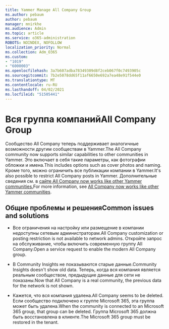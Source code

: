 ```yaml
---
title: Yammer Manage All Company Group
ms.author: pebaum
author: pebaum
manager: mnirkhe
ms.audience: Admin
ms.topic: article
ms.service: o365-administration
ROBOTS: NOINDEX, NOFOLLOW
localization_priority: Normal
ms.collection: Adm_O365
ms.custom:
- "1019"
- "6000003"
ms.openlocfilehash: 3a7b607adba78349309d8f2ceb067f0c7493905c
ms.sourcegitcommit: 7b2e5078dd65f11af6650e692a7ea48e91f544e0
ms.translationtype: MT
ms.contentlocale: ru-RU
ms.lasthandoff: 04/02/2021
ms.locfileid: "51505441"
---
```

# <a name="all-company-group"></a><span data-ttu-id="7cc66-102">Вся группа компаний</span><span class="sxs-lookup"><span data-stu-id="7cc66-102">All Company Group</span></span>

<span data-ttu-id="7cc66-103">Сообщество All Company теперь поддерживает аналогичные возможности другим сообществам в Yammer.</span><span class="sxs-lookup"><span data-stu-id="7cc66-103">The All Company community now supports similar capabilities to other communities in Yammer.</span></span> <span data-ttu-id="7cc66-104">Это включает в себя такие параметры, как фотографии обложки и имена.</span><span class="sxs-lookup"><span data-stu-id="7cc66-104">This includes options such as cover photos and naming.</span></span> <span data-ttu-id="7cc66-105">Кроме того, можно ограничить все публикации компании в Yammer.</span><span class="sxs-lookup"><span data-stu-id="7cc66-105">It's also possible to restrict All Company posts in Yammer.</span></span> <span data-ttu-id="7cc66-106">Дополнительные сведения см. в [сайте All Company now works like other Yammer communities.](https://docs.microsoft.com/yammer/manage-yammer-groups/yammer-all-company-yammer-community)</span><span class="sxs-lookup"><span data-stu-id="7cc66-106">For more information, see [All Company now works like other Yammer communities](https://docs.microsoft.com/yammer/manage-yammer-groups/yammer-all-company-yammer-community).</span></span>

## <a name="common-issues-and-solutions"></a><span data-ttu-id="7cc66-107">Общие проблемы и решения</span><span class="sxs-lookup"><span data-stu-id="7cc66-107">Common issues and solutions</span></span>

- <span data-ttu-id="7cc66-108">Все ограничения на настройку или размещение в компании недоступны сетевым администраторам.</span><span class="sxs-lookup"><span data-stu-id="7cc66-108">All Company customization or posting restriction is not available to network admins.</span></span> <span data-ttu-id="7cc66-109">Откройте запрос на обслуживание, чтобы включить современную группу All Company.</span><span class="sxs-lookup"><span data-stu-id="7cc66-109">Open a service request to enable the modern All Company group.</span></span>

- <span data-ttu-id="7cc66-110">В Community Insights не показываются старые данные.</span><span class="sxs-lookup"><span data-stu-id="7cc66-110">Community Insights doesn't show old data.</span></span> <span data-ttu-id="7cc66-111">Теперь, когда вся компания является реальным сообществом, предыдущие данные для сети не показаны.</span><span class="sxs-lookup"><span data-stu-id="7cc66-111">Now that All Company is a real community, the previous data for the network is not shown.</span></span>

- <span data-ttu-id="7cc66-112">Кажется, что вся компания удалена.</span><span class="sxs-lookup"><span data-stu-id="7cc66-112">All Company seems to be deleted.</span></span> <span data-ttu-id="7cc66-113">Если сообщество подключено к группе Microsoft 365, эта группа может быть удалена.</span><span class="sxs-lookup"><span data-stu-id="7cc66-113">When the community is connected to an Microsoft 365 group, that group can be deleted.</span></span> <span data-ttu-id="7cc66-114">Группа Microsoft 365 должна быть восстановлена в клиенте.</span><span class="sxs-lookup"><span data-stu-id="7cc66-114">The Microsoft 365 group must be restored in the tenant.</span></span>

